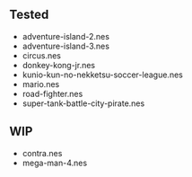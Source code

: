 
## Tested

- adventure-island-2.nes
- adventure-island-3.nes
- circus.nes
- donkey-kong-jr.nes
- kunio-kun-no-nekketsu-soccer-league.nes
- mario.nes
- road-fighter.nes
- super-tank-battle-city-pirate.nes

## WIP

- contra.nes
- mega-man-4.nes